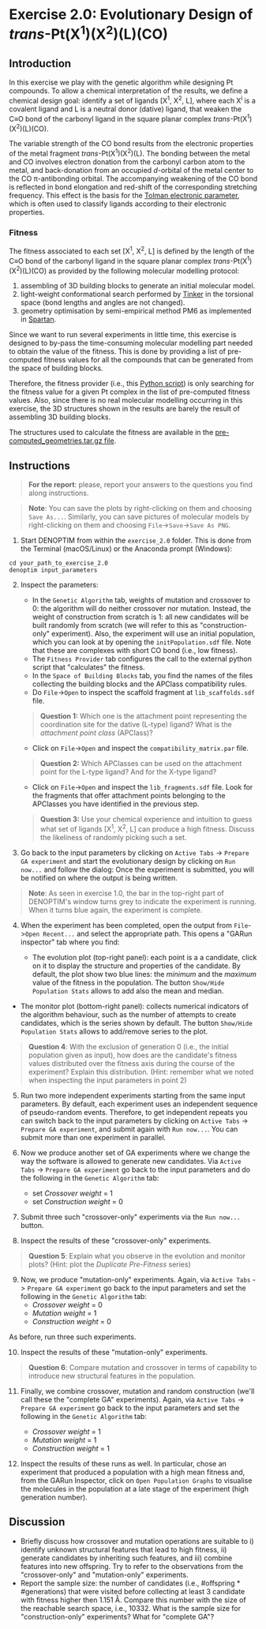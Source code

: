 # Exercise 2.0: Evolutionary Design of *trans*-Pt(X<sup>1</sup>)(X<sup>2</sup>)(L)(CO)

## Introduction
In this exercise we play with the genetic algorithm while designing Pt compounds. To allow a chemical interpretation of the results, we define a chemical design goal: identify a set of ligands [X<sup>1</sup>, X<sup>2</sup>, L], where each X<sup>i</sup> is a covalent ligand and L is a neutral donor (dative) ligand, that weaken the C&equiv;O bond of the carbonyl ligand in the square planar complex *trans*-Pt(X<sup>1</sup>)(X<sup>2</sup>)(L)(CO).

The variable strength of the CO bond results from the electronic properties of the metal fragment *trans*-Pt(X<sup>1</sup>)(X<sup>2</sup>)(L). The bonding between the metal and CO involves electron donation from the carbonyl carbon atom to the metal, and back-donation from an occupied *d*-orbital of the metal center to the CO &pi;-antibonding orbital. The accompanying weakening of the CO bond is reflected in bond elongation and red-shift of the corresponding stretching frequency. This effect is the basis for the [Tolman electronic parameter](https://en.wikipedia.org/wiki/Tolman_electronic_parameter), which is often used to classify ligands according to their electronic properties.

### Fitness
The fitness associated to each set [X<sup>1</sup>, X<sup>2</sup>, L] is defined by the length of the C&equiv;O bond of the carbonyl ligand in the square planar complex *trans*-Pt(X<sup>1</sup>)(X<sup>2</sup>)(L)(CO) as provided by the following molecular modelling protocol:
1. assembling of 3D building blocks to generate an initial molecular model.
2. light-weight conformational search performed by [Tinker](https://tinkertools.org/) in the torsional space (bond lengths and angles are not changed).
3. geometry optimisation by semi-empirical method PM6 as implemented in [Spartan](https://www.wavefun.com/spartan).

Since we want to run several experiments in little time, this exercise is designed to by-pass the time-consuming molecular modelling part needed to obtain the value of the fitness. This is done by providing a list of pre-computed fitness values for all the compounds that can be generated from the space of building blocks.

Therefore, the fitness provider (i.e., this [Python script](fitness_provider_fromDB.py)) is only searching for the fitness value for a given Pt complex in the list of pre-computed fitness values.
Also, since there is no real molecular modelling occurring in this exercise, the 3D structures shown in the results are barely the result of assembling 3D building blocks.

The structures used to calculate the fitness are available in the [pre-computed_geometries.tar.gz file](pre-computed_geometries.tar.gz).


## Instructions
> **For the report**: please, report your answers to the questions you find along instructions.

> **Note**: You can save the plots by right-clicking on them and choosing `Save As...`. Similarly, you can save pictures of molecular models by right-clicking on them and choosing `File`->`Save`->`Save As PNG`.

1. Start DENOPTIM from within the `exercise_2.0` folder. This is done from the Terminal (macOS/Linux) or the Anaconda prompt (Windows):
```
cd your_path_to_exercise_2.0
denoptim input_parameters
```
2. Inspect the parameters:
	- In the `Genetic Algorithm` tab, weights of mutation and crossover to 0: the algorithm will do neither crossover nor mutation. Instead, the weight of construction from scratch is 1: all new candidates will be built randomly from scratch (we will refer to this as "construction-only" experiment). Also, the experiment will use an initial population, which you can look at by opening the `initPopulation.sdf` file. Note that these are complexes with short CO bond (i.e., low fitness).
	- The `Fitness Provider` tab configures the call to the external python script that "calculates" the fitness.
	- In the `Space of Building Blocks` tab, you find the names of the files collecting the building blocks and the APClass compatibility rules.
	- Do `File`->`Open` to inspect the scaffold fragment at `lib_scaffolds.sdf` file.
	> **Question 1:** Which one is the attachment point representing the coordination site for the dative (L-type) ligand? What is the *attachment point class* (APClass)?

	- Click on `File`->`Open` and inspect the `compatibility_matrix.par` file.
	> **Question 2:** Which APClasses can be used on the attachment point for the L-type ligand? And for the X-type ligand?

	- Click on `File`->`Open` and inspect the `lib_fragments.sdf` file. Look for the fragments that offer attachment points belonging to the APClasses you have identified in the previous step.
	> **Question 3:** Use your chemical experience and intuition to guess what set of ligands [X<sup>1</sup>, X<sup>2</sup>, L] can produce a high fitness. Discuss the likeliness of randomly picking such a set.

3. Go back to the input parameters by clicking on `Active Tabs` -> `Prepare GA experiment` and start the evolutionary design by clicking on `Run now...` and follow the dialog: Once the experiment is submitted, you will be notified on where the output is being written.
> **Note**: As seen in exercise 1.0, the bar in the top-right part of DENOPTIM's window turns grey to indicate the experiment is running. When it turns blue again, the experiment is complete.

4. When the experiment has been completed, open the output from `File`->`Open Recent...` and select the appropriate path. This opens a "GARun inspector" tab where you find:

 	- The evolution plot (top-right panel): each point is a a candidate, click on it to display the structure and properties of the candidate. By default, the plot show two blue lines: the *minimum* and the *maximum* value of the fitness in the population. The button `Show/Hide Population Stats` allows to add also the mean and median.

  - The monitor plot (bottom-right panel): collects numerical indicators of the algorithm behaviour, such as the number of attempts to create candidates, which is the series shown by default. The button `Show/Hide Population Stats` allows to add/remove series to the plot.

 > **Question 4**: With the exclusion of generation 0 (i.e., the initial population given as input), how does are the candidate's fitness values distributed over the fitness axis during the course of the experiment? Explain this distribution. (Hint: remember what we noted when inspecting the input parameters in point 2)

5. Run two more independent experiments starting from the same input parameters. By default, each experiment uses an independent sequence of pseudo-random events. Therefore, to get independent repeats you can switch back to the input parameters by clicking on `Active Tabs` -> `Prepare GA experiment`, and submit again with `Run now...`. You can submit more than one experiment in parallel.

6. Now we produce another set of GA experiments where we change the way the software is allowed to generate new candidates. Via `Active Tabs` -> `Prepare GA experiment` go back to the input parameters and do the following in the `Genetic Algorithm` tab:
	- set *Crossover weight* = 1
	- set *Construction weight* = 0

7. Submit three such "crossover-only" experiments via the `Run now...` button.

8. Inspect the results of these "crossover-only" experiments.

 > **Question 5**: Explain what you observe in the evolution and monitor plots? (Hint: plot the *Duplicate Pre-Fitness* series)

9. Now, we produce "mutation-only" experiments. Again, via `Active Tabs` -> `Prepare GA experiment` go back to the input parameters and set the following in the `Genetic Algorithm` tab:
	- *Crossover weight* = 0
	- *Mutation weight* = 1
	- *Construction weight* = 0

 As before, run three such experiments.

10. Inspect the results of these "mutation-only" experiments.

 > **Question 6**: Compare mutation and crossover in terms of capability to introduce new structural features in the population.

11. Finally, we combine crossover, mutation and random construction (we'll call these the "complete GA" experiments). Again, via `Active Tabs` -> `Prepare GA experiment` go back to the input parameters and set the following in the `Genetic Algorithm` tab:
	- *Crossover weight* = 1
	- *Mutation weight* = 1
	- *Construction weight* = 1

12. Inspect the results of these runs as well. In particular, chose an experiment that produced a population with a high mean fitness and, from the GARun Inspector, click on `Open Population Graphs` to visualise the molecules in the population at a late stage of the experiment (high generation number).

## Discussion
- Briefly discuss how crossover and mutation operations are suitable to i) identify unknown structural features that lead to high fitness, ii) generate candidates by inheriting such features, and iii) combine features into new offspring. Try to refer to the observations from the "crossover-only" and "mutation-only" experiments.
- Report the sample size: the number of candidates (i.e., #offspring * #generations) that were visited before collecting at least 3 candidate with fitness higher then 1.151 Å. Compare this number with the size of the reachable search space, i.e., 10332. What is the sample size for "construction-only" experiments? What for "complete GA"?

